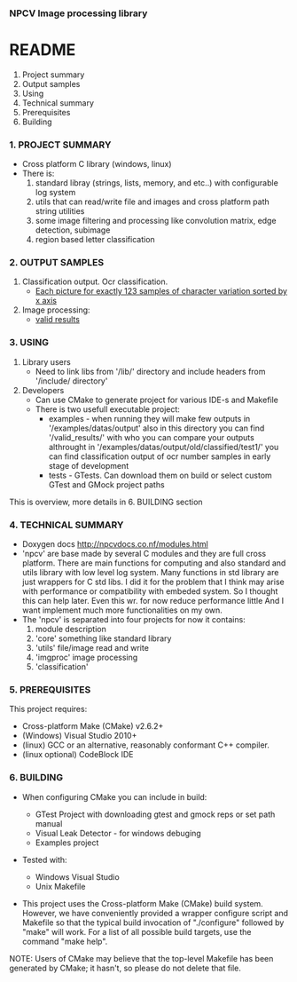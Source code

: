 ### NPCV Image processing library
# README
 1. Project summary
 2. Output samples
 3. Using
 4. Technical summary
 5. Prerequisites
 6. Building
 

### 1. PROJECT SUMMARY

- Cross platform C library (windows, linux)	
- There is:
	1. standard libray (strings, lists, memory, and etc..) with configurable log system
	2. utils that can read/write file and images and cross platform path string utilities
	3. some image filtering and processing like convolution matrix, edge detection, subimage
	4. region based letter classification

### 2. OUTPUT SAMPLES
1. Classification output. Ocr classification.
    - [Each picture for exactly 123 samples of character variation sorted by x axis](
    https://github.com/Nedja995/npcv/blob/master/examples/datas/output/old/classified/test1)
2. Image processing:
    - [valid results](https://github.com/Nedja995/npcv/blob/master/examples/datas/output/valid_results)
	
### 3. USING
1. Library users
	- Need to link libs from '/lib/' directory and include headers from '/include/ directory'
2. Developers
	- Can use CMake to generate project for various IDE-s and Makefile 
	- There is two usefull executable project:
	    - examples - when running they will make few outputs in '/examples/datas/output' also in this directory you can find '/valid_results/'	with who you can compare your outputs althrought in '/examples/datas/output/old/classified/test1/' you can find classification output of ocr number samples in early stage of development
	    - tests - GTests. Can download them on build or select custom GTest and GMock project paths
                    
This is overview, more details in 6. BUILDING section

### 4. TECHNICAL SUMMARY
- Doxygen docs http://npcvdocs.co.nf/modules.html
- 'npcv' are base made by several C modules and they are full cross platform.
  There are main functions for computing and also standard and utils library
  with low level log system. Many functions in std library are just wrappers 
  for C std libs. I did it for the problem  that I think may arise with performance 
  or compatibility with embeded system. So I thought this can help later.
  Even this wr. for now reduce performance little
  And I want implement much more functionalities on my own.
- The 'npcv' is separated into four projects for now it contains:
	 1.  module  description
	 2. 'core' something like standard library 
	 3. 'utils' file/image read and write
	 4. 'imgproc' image processing 
	 5. 'classification'

### 5. PREREQUISITES
This project requires:
- Cross-platform Make (CMake) v2.6.2+
- (Windows) Visual Studio 2010+
- (linux) GCC or an alternative, reasonably conformant C++ compiler.
- (linux optional) CodeBlock IDE

### 6. BUILDING
- When configuring CMake you can include in build:
	- GTest Project with downloading gtest and gmock reps or set path manual
	- Visual Leak Detector - for windows debuging
	- Examples project
- Tested with:
    - Windows Visual Studio
    - Unix Makefile

- This project uses the Cross-platform Make (CMake) build system. However, we
have conveniently provided a wrapper configure script and Makefile so that
the typical build invocation of "./configure" followed by "make" will work.
For a list of all possible build targets, use the command "make help".

 NOTE: Users of CMake may believe that the top-level Makefile has been
 generated by CMake; it hasn't, so please do not delete that file.
